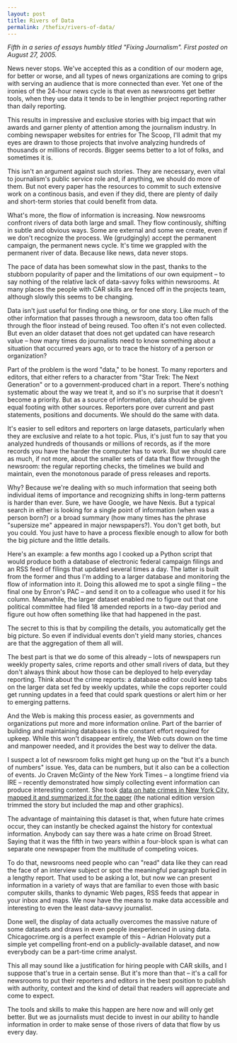 ```yaml
---
layout: post
title: Rivers of Data
permalink: /thefix/rivers-of-data/
---
```


_Fifth in a series of essays humbly titled "Fixing Journalism". First posted on August 27, 2005._

News never stops. We've accepted this as a condition of our modern age, for better or worse, and all types of news organizations are coming to grips with serving an audience that is more connected than ever. Yet one of the ironies of the 24-hour news cycle is that even as newsrooms get better tools, when they use data it tends to be in lengthier project reporting rather than daily reporting.

This results in impressive and exclusive stories with big impact that win awards and garner plenty of attention among the journalism industry. In combing newspaper websites for entries for The Scoop, I'll admit that my eyes are drawn to those projects that involve analyzing hundreds of thousands or millions of records. Bigger seems better to a lot of folks, and sometimes it is.

This isn't an argument against such stories. They are necessary, even vital to journalism's public service role and, if anything, we should do more of them. But not every paper has the resources to commit to such extensive work on a continous basis, and even if they did, there are plenty of daily and short-term stories that could benefit from data.

What's more, the flow of information is increasing. Now newsrooms confront rivers of data both large and small. They flow continously, shifting in subtle and obvious ways. Some are external and some we create, even if we don't recognize the process. We (grudgingly) accept the permanent campaign, the permanent news cycle. It's time we grappled with the permanent river of data. Because like news, data never stops.

The pace of data has been somewhat slow in the past, thanks to the stubborn popularity of paper and the limitations of our own equipment – to say nothing of the relative lack of data-savvy folks within newsrooms. At many places the people with CAR skills are fenced off in the projects team, although slowly this seems to be changing.

Data isn't just useful for finding one thing, or for one story. Like much of the other information that passes through a newsroom, data too often falls through the floor instead of being reused. Too often it's not even collected. But even an older dataset that does not get updated can have research value – how many times do journalists need to know something about a situation that occurred years ago, or to trace the history of a person or organization?

Part of the problem is the word "data," to be honest. To many reporters and editors, that either refers to a character from "Star Trek: The Next Generation" or to a government-produced chart in a report. There's nothing systematic about the way we treat it, and so it's no surprise that it doesn't become a priority. But as a source of information, data should be given equal footing with other sources. Reporters pore over current and past statements, positions and documents. We should do the same with data.

It's easier to sell editors and reporters on large datasets, particularly when they are exclusive and relate to a hot topic. Plus, it's just fun to say that you analyzed hundreds of thousands or millions of records, as if the more records you have the harder the computer has to work. But we should care as much, if not more, about the smaller sets of data that flow through the newsroom: the regular reporting checks, the timelines we build and maintain, even the monotonous parade of press releases and reports.

Why? Because we're dealing with so much information that seeing both individual items of importance and recognizing shifts in long-term patterns is harder than ever. Sure, we have Google, we have Nexis. But a typical search in either is looking for a single point of information (when was a person born?) or a broad summary (how many times has the phrase "supersize me" appeared in major newspapers?). You don't get both, but you could. You just have to have a process flexible enough to allow for both the big picture and the little details.

Here's an example: a few months ago I cooked up a Python script that would produce both a database of electronic federal campaign filings and an RSS feed of filings that updated several times a day. The latter is built from the former and thus I'm adding to a larger database and monitoring the flow of information into it. Doing this allowed me to spot a single filing – the final one by Enron's PAC – and send it on to a colleague who used it for his column. Meanwhile, the larger dataset enabled me to figure out that one political committee had filed 18 amended reports in a two-day period and figure out how often something like that had happened in the past.

The secret to this is that by compiling the details, you automatically get the big picture. So even if individual events don't yield many stories, chances are that the aggregation of them all will.

The best part is that we do some of this already – lots of newspapers run weekly property sales, crime reports and other small rivers of data, but they don't always think about how those can be deployed to help everyday reporting. Think about the crime reports: a database editor could keep tabs on the larger data set fed by weekly updates, while the cops reporter could get running updates in a feed that could spark questions or alert him or her to emerging patterns.

And the Web is making this process easier, as governments and organizations put more and more information online. Part of the barrier of building and maintaining databases is the constant effort required for upkeep. While this won't disappear entirely, the Web cuts down on the time and manpower needed, and it provides the best way to deliver the data.

I suspect a lot of newsroom folks might get hung up on the "but it's a bunch of numbers" issue. Yes, data can be numbers, but it also can be a collection of events. Jo Craven McGinty of the New York Times – a longtime friend via IRE – recently demonstrated how simply collecting event information can produce interesting content. She took [data on hate crimes in New York City, mapped it and summarized it for the paper](http://www.nytimes.com/2005/07/23/nyregion/24hate-web.html?ex=1279771200&en=72c498f3e8887434&ei=5090&partner=rssuserland&emc=rss) (the national edition version trimmed the story but included the map and other graphics).

The advantage of maintaining this dataset is that, when future hate crimes occur, they can instantly be checked against the history for contextual information. Anybody can say there was a hate crime on Broad Street. Saying that it was the fifth in two years within a four-block span is what can separate one newspaper from the multitude of competing voices.

To do that, newsrooms need people who can "read" data like they can read the face of an interview subject or spot the meaningful paragraph buried in a lengthy report. That used to be asking a lot, but now we can present information in a variety of ways that are familiar to even those with basic computer skills, thanks to dynamic Web pages, RSS feeds that appear in your inbox and maps. We now have the means to make data accessible and interesting to even the least data-savvy journalist.

Done well, the display of data actually overcomes the massive nature of some datasets and draws in even people inexperienced in using data. Chicagocrime.org is a perfect example of this – Adrian Holovaty put a simple yet compelling front-end on a publicly-available dataset, and now everybody can be a part-time crime analyst.

This all may sound like a justification for hiring people with CAR skills, and I suppose that's true in a certain sense. But it's more than that – it's a call for newsrooms to put their reporters and editors in the best position to publish with authority, context and the kind of detail that readers will appreciate and come to expect.

The tools and skills to make this happen are here now and will only get better. But we as journalists must decide to invest in our ability to handle information in order to make sense of those rivers of data that flow by us every day.
